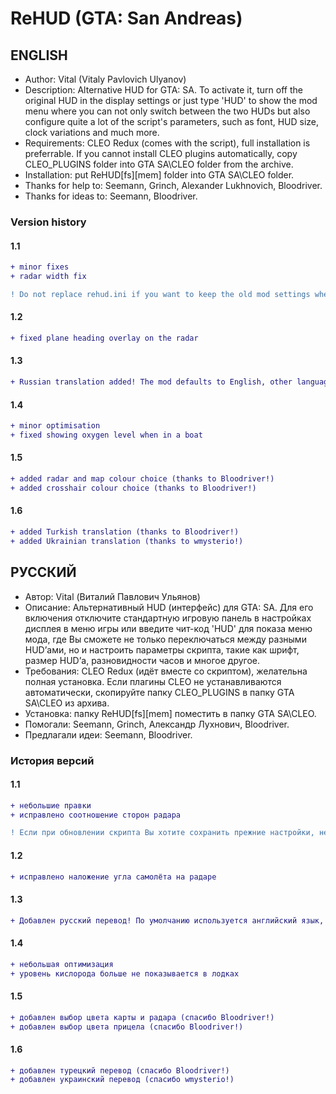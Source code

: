 # ReHUD (GTA: San Andreas)
## ENGLISH
* Author: Vital (Vitaly Pavlovich Ulyanov)
* Description: Alternative HUD for GTA: SA. To activate it, turn off the original HUD in the display settings or just type 'HUD' to show the mod menu where you can not only switch between the two HUDs but also configure quite a lot of the script's parameters, such as font, HUD size, clock variations and much more.
* Requirements: CLEO Redux (comes with the script), full installation is preferrable. If you cannot install CLEO plugins automatically, copy CLEO_PLUGINS folder into GTA SA\CLEO folder from the archive.
* Installation: put ReHUD[fs][mem] folder into GTA SA\CLEO folder.
* Thanks for help to: Seemann, Grinch, Alexander Lukhnovich, Bloodriver.
* Thanks for ideas to: Seemann, Bloodriver.

### Version history
#### 1.1
```diff
+ minor fixes
+ radar width fix

! Do not replace rehud.ini if you want to keep the old mod settings when updating.
```
#### 1.2
```diff
+ fixed plane heading overlay on the radar
```
#### 1.3
```diff
+ Russian translation added! The mod defaults to English, other languages can be found in Localisation folder, just copy the texts.js from the desired language subfolder into the main directory.
```
#### 1.4
```diff
+ minor optimisation
+ fixed showing oxygen level when in a boat
```
#### 1.5
```diff
+ added radar and map colour choice (thanks to Bloodriver!)
+ added crosshair colour choice (thanks to Bloodriver!)
```
#### 1.6
```diff
+ added Turkish translation (thanks to Bloodriver!)
+ added Ukrainian translation (thanks to wmysterio!)
```

## РУССКИЙ
* Автор: Vital (Виталий Павлович Ульянов)
* Описание: Альтернативный HUD (интерфейс) для GTA: SA. Для его включения отключите стандартную игровую панель в настройках дисплея в меню игры или введите чит-код 'HUD' для показа меню мода, где Вы сможете не только переключаться между разными HUD’ами, но и настроить параметры скрипта, такие как шрифт, размер HUD’а, разновидности часов и многое другое.
* Требования: CLEO Redux (идёт вместе со скриптом), желательна полная установка. Если плагины CLEO не устанавливаются автоматически, скопируйте папку CLEO_PLUGINS в папку GTA SA\CLEO из архива.
* Установка: папку ReHUD[fs][mem] поместить в папку GTA SA\CLEO.
* Помогали: Seemann, Grinch, Александр Лухнович, Bloodriver.
* Предлагали идеи: Seemann, Bloodriver.

### История версий
#### 1.1
```diff
+ небольшие правки
+ исправлено соотношение сторон радара

! Если при обновлении скрипта Вы хотите сохранить прежние настройки, не заменяйте файл rehud.ini.
```
#### 1.2
```diff
+ исправлено наложение угла самолёта на радаре
```
#### 1.3
```diff
+ Добавлен русский перевод! По умолчанию используется английский язык, переводы лежат в папке Localisation: выбрав подпапку с нужным языком, скопируйте из неё файл texts.js в основной каталог скрипта.
```
#### 1.4
```diff
+ небольшая оптимизация
+ уровень кислорода больше не показывается в лодках
```

#### 1.5
```diff
+ добавлен выбор цвета карты и радара (спасибо Bloodriver!)
+ добавлен выбор цвета прицела (спасибо Bloodriver!)
```
#### 1.6
```diff
+ добавлен турецкий перевод (спасибо Bloodriver!)
+ добавлен украинский перевод (спасибо wmysterio!)
```